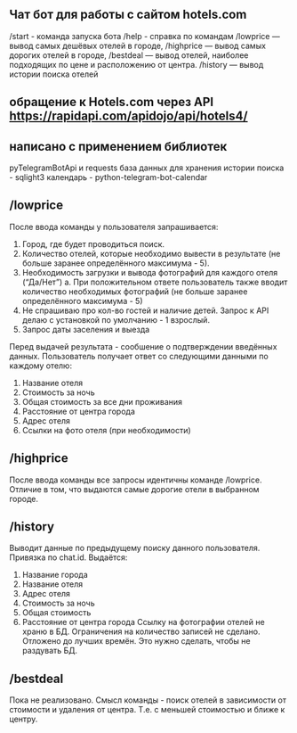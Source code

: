 ## Чат бот для работы с сайтом hotels.com
/start - команда запуска бота
/help - справка по командам
/lowprice — вывод самых дешёвых отелей в городе,
/highprice — вывод самых дорогих отелей в городе, 
/bestdeal — вывод отелей, наиболее подходящих по цене и расположению от
центра.
/history — вывод истории поиска отелей
## обращение к Hotels.com через API https://rapidapi.com/apidojo/api/hotels4/

## написано с применением библиотек 
pyTelegramBotApi и requests
база данных для хранения истории поиска - sqlight3
календарь - python-telegram-bot-calendar

## /lowprice
После ввода команды у пользователя запрашивается:
1. Город, где будет проводиться поиск.
2. Количество отелей, которые необходимо вывести в результате (не больше
заранее определённого максимума - 5).
3. Необходимость загрузки и вывода фотографий для каждого отеля (“Да/Нет”)
a. При положительном ответе пользователь также вводит количество
необходимых фотографий (не больше заранее определённого
максимума - 5)
4. Не спрашиваю про кол-во гостей и наличие детей.
Запрос к API делаю с установкой по умолчанию - 1 взрослый.
5. Запрос даты заселения и выезда

Перед выдачей результата - сообшение о подтверждении введённых данных.
Пользователь получает ответ со следующими данными по каждому отелю:
1. Название отеля
2. Стоимость за ночь
3. Общая стоимость за все дни проживания
4. Расстояние от центра города
5. Адрес отеля
6. Ссылки на фото отеля (при необходимости)

## /highprice
После ввода команды все запросы идентичны команде /lowprice.
Отличие в том, что выдаются самые дорогие отели в выбранном городе.

## /history
Выводит данные по предыдущему поиску данного пользователя. 
Привязка по chat.id.
Выдаётся:
1. Название города
2. Название отеля
3. Адрес отеля
4. Стоимость за ночь
5. Общая стоимость
6. Расстояние от центра города
Ссылку на фотографии отелей не храню в БД.
Ограничения на количество записей не сделано. 
Отложено до лучших времён. Это нужно сделать, чтобы не раздувать БД.

## /bestdeal
Пока не реализовано.
Смысл команды - поиск отелей в зависимости от стоимости и удаления от центра.
Т.е. с меньшей стоимостью и ближе к центру.